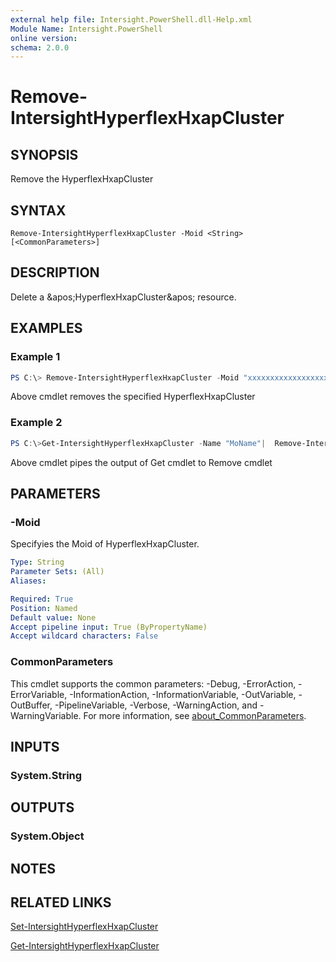```yaml
---
external help file: Intersight.PowerShell.dll-Help.xml
Module Name: Intersight.PowerShell
online version:
schema: 2.0.0
---
```


# Remove-IntersightHyperflexHxapCluster

## SYNOPSIS
Remove the HyperflexHxapCluster

## SYNTAX

```
Remove-IntersightHyperflexHxapCluster -Moid <String> [<CommonParameters>]
```

## DESCRIPTION
Delete a &amp;apos;HyperflexHxapCluster&amp;apos; resource.

## EXAMPLES

### Example 1
```powershell
PS C:\> Remove-IntersightHyperflexHxapCluster -Moid "xxxxxxxxxxxxxxxxxxxxxxxxxxx"
```
Above cmdlet removes the specified HyperflexHxapCluster 

### Example 2
```powershell
PS C:\>Get-IntersightHyperflexHxapCluster -Name "MoName"|  Remove-IntersightHyperflexHxapCluster
```
Above cmdlet pipes the output of Get cmdlet to Remove cmdlet

## PARAMETERS

### -Moid
Specifyies the Moid of HyperflexHxapCluster.

```yaml
Type: String
Parameter Sets: (All)
Aliases:

Required: True
Position: Named
Default value: None
Accept pipeline input: True (ByPropertyName)
Accept wildcard characters: False
```

### CommonParameters
This cmdlet supports the common parameters: -Debug, -ErrorAction, -ErrorVariable, -InformationAction, -InformationVariable, -OutVariable, -OutBuffer, -PipelineVariable, -Verbose, -WarningAction, and -WarningVariable. For more information, see [about_CommonParameters](http://go.microsoft.com/fwlink/?LinkID=113216).

## INPUTS

### System.String

## OUTPUTS

### System.Object
## NOTES

## RELATED LINKS

[Set-IntersightHyperflexHxapCluster](./Set-IntersightHyperflexHxapCluster.md)

[Get-IntersightHyperflexHxapCluster](./Get-IntersightHyperflexHxapCluster.md)

